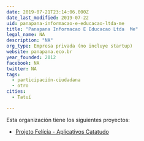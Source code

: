 ```yaml
---
date: 2019-07-21T23:14:06.000Z
date_last_modified: 2019-07-22
uid: panapana-informacao-e-educacao-ltda-me
title: "Panapana Informacao E Educacao Ltda ­ Me"
legal_name: NA
description: "NA"
org_type: Empresa privada (no incluye startup)
website: panapana.eco.br
year_founded: 2012
facebook: NA
twitter: NA
tags:
  - participación-ciudadana
  - otro
cities: 
  - Tatuí

---
```


Esta organización tiene los siguientes proyectos:

- [Projeto Felícia - Aplicativos Catatudo](/i/projeto-felicia-aplicativos-catatudo.html)
